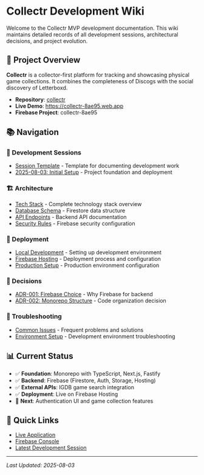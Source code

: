 # Collectr Development Wiki

Welcome to the Collectr MVP development documentation. This wiki maintains detailed records of all development sessions, architectural decisions, and project evolution.

## 🎯 Project Overview

**Collectr** is a collector-first platform for tracking and showcasing physical game collections. It combines the completeness of Discogs with the social discovery of Letterboxd.

- **Repository**: [collectr](https://github.com/yourusername/collectr)
- **Live Demo**: https://collectr-8ae95.web.app
- **Firebase Project**: collectr-8ae95

## 📚 Navigation

### 📝 Development Sessions
- [Session Template](./Session-Template) - Template for documenting development work
- [2025-08-03: Initial Setup](./2025-08-03-Initial-Setup) - Project foundation and deployment

### 🏗️ Architecture
- [Tech Stack](./Tech-Stack) - Complete technology stack overview
- [Database Schema](./Database-Schema) - Firestore data structure
- [API Endpoints](./API-Endpoints) - Backend API documentation
- [Security Rules](./Security-Rules) - Firebase security configuration

### 🚀 Deployment
- [Local Development](./Local-Development) - Setting up development environment
- [Firebase Hosting](./Firebase-Hosting) - Deployment process and configuration
- [Production Setup](./Production-Setup) - Production environment configuration

### 🤔 Decisions
- [ADR-001: Firebase Choice](./ADR-001-Firebase-Choice) - Why Firebase for backend
- [ADR-002: Monorepo Structure](./ADR-002-Monorepo-Structure) - Code organization decision

### 🔧 Troubleshooting
- [Common Issues](./Common-Issues) - Frequent problems and solutions
- [Environment Setup](./Environment-Setup) - Development environment troubleshooting

## 📊 Current Status

- ✅ **Foundation**: Monorepo with TypeScript, Next.js, Fastify
- ✅ **Backend**: Firebase (Firestore, Auth, Storage, Hosting)
- ✅ **External APIs**: IGDB game search integration
- ✅ **Deployment**: Live on Firebase Hosting
- 🚧 **Next**: Authentication UI and game collection features

## 🔗 Quick Links

- [Live Application](https://collectr-8ae95.web.app)
- [Firebase Console](https://console.firebase.google.com/project/collectr-8ae95)
- [Latest Development Session](./2025-08-03-Initial-Setup)

---

*Last Updated: 2025-08-03*